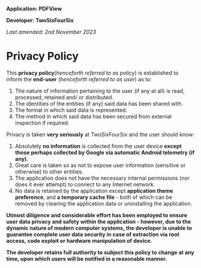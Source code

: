 __Application: PDFView__

__Developer: TwoSixFourSix__

_Last amended: 2nd November 2023_

# Privacy Policy

This __privacy policy__(_henceforth referred to as policy_) is established to inform the __end-user__ (_henceforth referred to as user_) as to:
  1. The nature of information pertaining to the user (if any at all) is read, processed, retained and/ or distributed.
  2. The identities of the entities (if any) said data has been shared with.
  3. The format in which said data is represented.
  4. The method in which said data has been secured from external inspection if required.

Privacy is taken __very seriously__ at TwoSixFourSix and the user should know:
  1. Absolutely __no information__ is collected from the user device __except those perhaps collected by Google via automatic Android telemetry (if any).__
  2. Great care is taken so as not to expose user information (sensitive or otherwise) to other entities.
  3. The application does not have the necessary internal	permissions (nor does it ever attempt) to connect to any Internet network.
  4. No data is retained by the application except <b>application theme preference</b>, and <b>a temporary cache file</b> - both of which can be removed by clearing the application data or uninstalling the application.

__Utmost diligence and considerable effort has been employed to ensure user data privacy and safety within the application - however, due
to the dynamic nature of modern computer systems, the developer is unable to guarantee complete user data security in case of extraction via root access, code exploit or hardware manipulation of device.__

__The developer retains full authority to subject this policy to change at any time, upon which users will be notified in a reasonable manner.__
